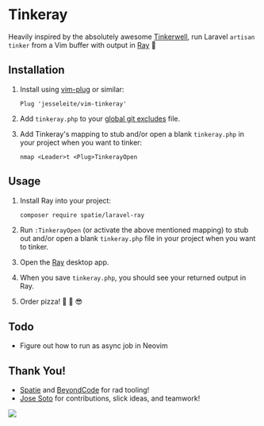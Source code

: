 # Tinkeray

Heavily inspired by the absolutely awesome [Tinkerwell](https://tinkerwell.app/), run Laravel `artisan tinker` from a Vim buffer with output in [Ray](https://spatie.be/products/ray) 🖤

## Installation

1. Install using [vim-plug](https://github.com/junegunn/vim-plug) or similar:

    ```vim
    Plug 'jesseleite/vim-tinkeray'
    ```

2. Add `tinkeray.php` to your [global git excludes](https://gist.github.com/subfuzion/db7f57fff2fb6998a16c) file.

3. Add Tinkeray's mapping to stub and/or open a blank `tinkeray.php` in your project when you want to tinker:

    ```vim
    nmap <Leader>t <Plug>TinkerayOpen
    ```

## Usage

1. Install Ray into your project:

    ```bash
    composer require spatie/laravel-ray
    ```

2. Run `:TinkerayOpen` (or activate the above mentioned mapping) to stub out and/or open a blank `tinkeray.php` file in your project when you want to tinker.

3. Open the [Ray](https://spatie.be/products/ray) desktop app.

4. When you save `tinkeray.php`, you should see your returned output in Ray.

5. Order pizza! 🍕 🤘 😎

## Todo

- Figure out how to run as async job in Neovim

## Thank You!

- [Spatie](https://spatie.be/) and [BeyondCode](https://beyondco.de/) for rad tooling!
- [Jose Soto](https://twitter.com/josecanhelp) for contributions, slick ideas, and teamwork!

![](https://media.giphy.com/media/BvsKJXGzqfNPq/giphy.gif)

